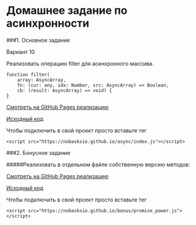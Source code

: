 # Домашнее задание по асинхронности

###1. Основное задание

Вариант 10

Реализовать операцию filter для асинхронного массива.

```
function filter(
    array: AsyncArray,
    fn: (cur: any, idx: Number, src: AsyncArray) => Boolean,
    cb: (result: AsyncArray) => void) {
}
```
[Смотреть на GitHub Pages реализацию](https://nobasksio.github.io/)

[Исходный код](https://github.com/Nobasksio/Nobasksio.github.io/blob/master/index.js)

Чтобы подключить в свой проект просто вставьте тег
```
<script src="https://nobasksio.github.io/async/index.js"></script>
```

###2. Бонусное задание

#####Реализовать в отдельном файле собственную версию методов:

[Смотреть на GitHub Pages реализацию](https://nobasksio.github.io/)

[Исходный код](https://github.com/Nobasksio/Nobasksio.github.io/blob/master/promise_power.js)

Чтобы подключить в свой проект просто вставьте тег
```
<script src="https://nobasksio.github.io/bonus/promise_power.js"></script>
```


